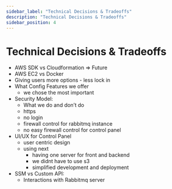 ```yaml
---
sidebar_label: "Technical Decisions & Tradeoffs"
description: "Technical Decisions & Tradeoffs"
sidebar_position: 4
---
```


# Technical Decisions & Tradeoffs

- AWS SDK vs Cloudformation ⇒ Future
- AWS EC2 vs Docker
- Giving users more options - less lock in
- What Config Features we offer
  - we chose the most important
- Security Model:
  - What we do and don’t do
  - https
  - no login
  - firewall control for rabbitmq instance
  - no easy firewall control for control panel
- UI/UX for Control Panel
  - user centric design
  - using next
    - having one server for front and backend
    - we didnt have to use s3
    - simplified development and deployment
- SSM vs Custom API:
  - Interactions with Rabbitmq server
